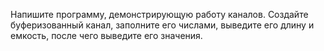 Напишите программу, демонстрирующую работу каналов. Создайте буферизованный канал, заполните его числами, выведите его длину и емкость, после чего выведите его значения.
